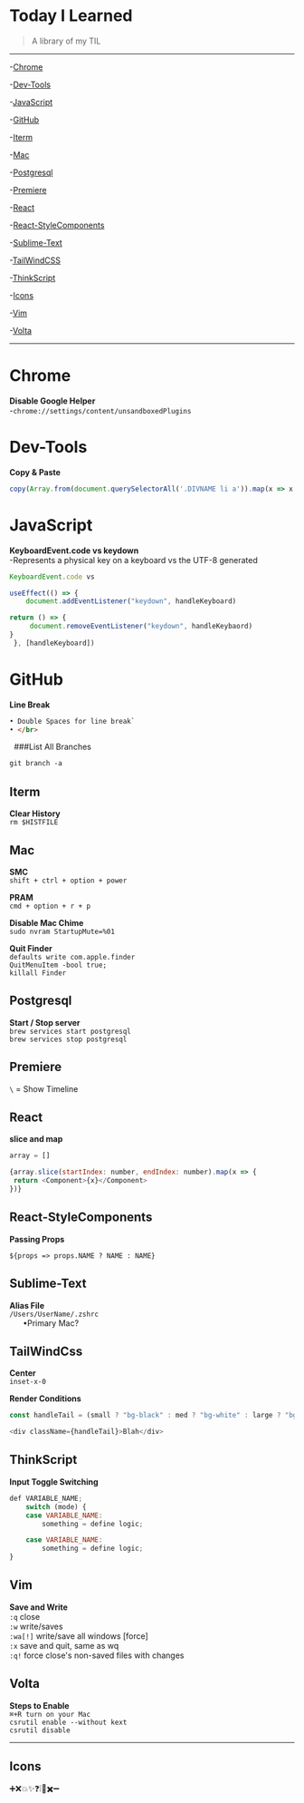 # Today I Learned
> A library of my TIL

---


-[Chrome](#Chrome)

-[Dev-Tools](#Dev-Tools)

-[JavaScript](#JavaScript)

-[GitHub](#GitHub)

-[Iterm](#Iterm)

-[Mac](#Mac)

-[Postgresql](#Postgresql)

-[Premiere](#Premiere)

-[React](#React)

-[React-StyleComponents](#React-StyleComponents)

-[Sublime-Text](#Sublime-Text)

-[TailWindCSS](#TailWindCSS)

-[ThinkScript](#ThinkScript)

-[Icons](#Icons)

-[Vim](#Vim)

-[Volta](#Volta)


***


# Chrome
__Disable Google Helper__  
-`chrome://settings/content/unsandboxedPlugins`

# Dev-Tools
__Copy & Paste__
```javascript
copy(Array.from(document.querySelectorAll('.DIVNAME li a')).map(x => x.innerText))
```

# JavaScript
__KeyboardEvent.code vs keydown__  
-Represents a physical key on a keyboard vs the UTF-8 generated
```javascript
KeyboardEvent.code vs

useEffect(() => {
    document.addEventListener("keydown", handleKeyboard)

return () => {
     document.removeEventListener("keydown", handleKeybaord)
}
 }, [handleKeyboard])

```
 

# GitHub
__Line Break__  
```markdown
• Double Spaces for line break`
• </br>
```  
&nbsp;
###List All Branches
```markdown
git branch -a  
```


## Iterm
__Clear History__  
`rm $HISTFILE`

## Mac
__SMC__  
 `shift + ctrl + option + power`

__PRAM__  
 `cmd + option + r + p`

__Disable Mac Chime__  
`sudo nvram StartupMute=%01`

__Quit Finder__  
`defaults write com.apple.finder` <br>
`QuitMenuItem -bool true;`     
`killall Finder`

## Postgresql
__Start / Stop server__  
`brew services start postgresql`  
`brew services stop postgresql`



## Premiere
` \ ` = Show Timeline

## React
__slice and map__
```javascript
array = []

{array.slice(startIndex: number, endIndex: number).map(x => {
 return <Component>{x}</Component>
})}
```


## React-StyleComponents
__Passing Props__
```
${props => props.NAME ? NAME : NAME}  
```

## Sublime-Text
 __Alias File__    
`/Users/UserName/.zshrc`  
 &nbsp;&nbsp;&nbsp;&nbsp;&nbsp;&nbsp;•Primary Mac?

## TailWindCss  
__Center__  
`inset-x-0`

__Render Conditions__
```javascript
const handleTail = (small ? "bg-black" : med ? "bg-white" : large ? "bg-red-500" : "bg-green-500")

<div className={handleTail}>Blah</div>
```

## ThinkScript
__Input Toggle Switching__
```javascript
def VARIABLE_NAME;
    switch (mode) {
    case VARIABLE_NAME:
        something = define logic;

    case VARIABLE_NAME:
        something = define logic;
}
```


## Vim
__Save and Write__  
`:q` close      
`:w`        write/saves   
`:wa[!]`   write/save all windows [force]  
`:x`        save and quit, same as wq  
`:q!`      force close's non-saved files with changes

## Volta
__Steps to Enable__  
`⌘+R turn on your Mac`  
`csrutil enable --without kext`  
`csrutil disable`

---

## Icons
➕❌💥✨❓❕🚫✖️➖&nbsp;



